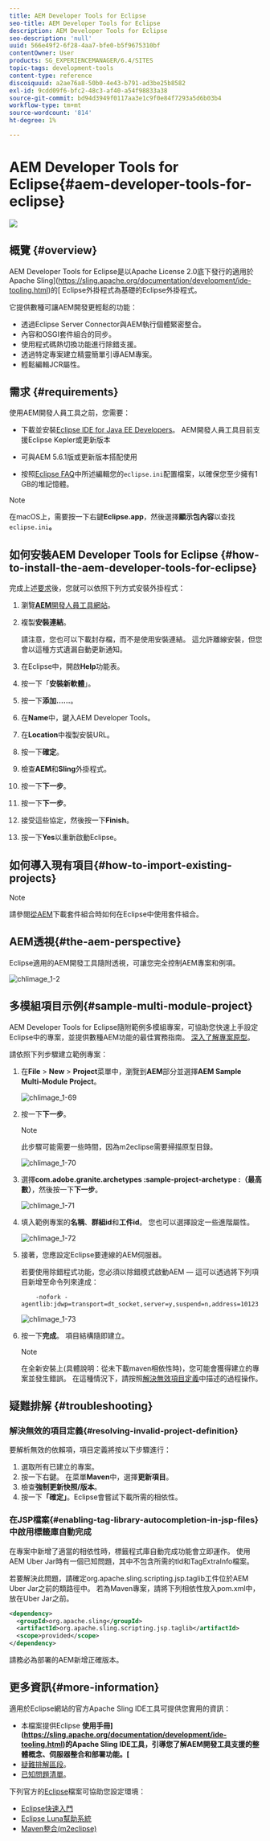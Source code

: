 ```yaml
---
title: AEM Developer Tools for Eclipse
seo-title: AEM Developer Tools for Eclipse
description: AEM Developer Tools for Eclipse
seo-description: 'null'
uuid: 566e49f2-6f28-4aa7-bfe0-b5f9675310bf
contentOwner: User
products: SG_EXPERIENCEMANAGER/6.4/SITES
topic-tags: development-tools
content-type: reference
discoiquuid: a2ae76a8-50b0-4e43-b791-ad3be25b8582
exl-id: 9cdd09f6-bfc2-48c3-af40-a54f98833a38
source-git-commit: bd94d3949f0117aa3e1c9f0e84f7293a5d6b03b4
workflow-type: tm+mt
source-wordcount: '814'
ht-degree: 1%

---
```


# AEM Developer Tools for Eclipse{#aem-developer-tools-for-eclipse}

![](do-not-localize/chlimage_1-9.png)

## 概覽 {#overview}

AEM Developer Tools for Eclipse是以Apache License 2.0底下發行的適用於Apache Sling](https://sling.apache.org/documentation/development/ide-tooling.html)的[ Eclipse外掛程式為基礎的Eclipse外掛程式。

它提供數種可讓AEM開發更輕鬆的功能：

* 透過Eclipse Server Connector與AEM執行個體緊密整合。
* 內容和OSGI套件組合的同步。
* 使用程式碼熱切換功能進行除錯支援。
* 透過特定專案建立精靈簡單引導AEM專案。
* 輕鬆編輯JCR屬性。

## 需求 {#requirements}

使用AEM開發人員工具之前，您需要：

* 下載並安裝[Eclipse IDE for Java EE Developers](https://eclipse.org/downloads/packages/eclipse-ide-java-ee-developers/lunar)。 AEM開發人員工具目前支援Eclipse Kepler或更新版本

* 可與AEM 5.6.1版或更新版本搭配使用
* 按照[Eclipse FAQ](https://wiki.eclipse.org/FAQ_How_do_I_increase_the_heap_size_available_to_Eclipse%3F)中所述編輯您的`eclipse.ini`配置檔案，以確保您至少擁有1 GB的堆記憶體。

>[!NOTE]
>
>在macOS上，需要按一下右鍵&#x200B;**Eclipse.app**，然後選擇&#x200B;**顯示包內容**&#x200B;以查找&#x200B;`eclipse.ini`**。**

## 如何安裝AEM Developer Tools for Eclipse {#how-to-install-the-aem-developer-tools-for-eclipse}

完成上述[要求](#requirements)後，您就可以依照下列方式安裝外掛程式：

1. 瀏覽&#x200B;[**AEM**&#x200B;開發人員工具網站](https://eclipse.adobe.com/aem/dev-tools/)。

1. 複製&#x200B;**安裝連結**。

   請注意，您也可以下載封存檔，而不是使用安裝連結。 這允許離線安裝，但您會以這種方式遺漏自動更新通知。

1. 在Eclipse中，開啟&#x200B;**Help**&#x200B;功能表。
1. 按一下「**安裝新軟體**」。
1. 按一下&#x200B;**添加……**。
1. 在&#x200B;**Name**&#x200B;中，鍵入AEM Developer Tools。
1. 在&#x200B;**Location**&#x200B;中複製安裝URL。
1. 按一下&#x200B;**確定**。
1. 檢查&#x200B;**AEM**&#x200B;和&#x200B;**Sling**&#x200B;外掛程式。
1. 按一下&#x200B;**下一步**。
1. 按一下&#x200B;**下一步**。
1. 接受這些協定，然後按一下&#x200B;**Finish**。
1. 按一下&#x200B;**Yes**&#x200B;以重新啟動Eclipse。

## 如何導入現有項目{#how-to-import-existing-projects}

>[!NOTE]
>
>請參閱[從AEM](https://stackoverflow.com/questions/29699726/how-to-work-with-a-bundle-in-eclipse-when-it-was-downloaded-from-aem/29705407#29705407)下載套件組合時如何在Eclipse中使用套件組合。

## AEM透視{#the-aem-perspective}

Eclipse適用的AEM開發工具隨附透視，可讓您完全控制AEM專案和例項。

![chlimage_1-2](assets/chlimage_1-2.jpeg)

## 多模組項目示例{#sample-multi-module-project}

AEM Developer Tools for Eclipse隨附範例多模組專案，可協助您快速上手設定Eclipse中的專案，並提供數種AEM功能的最佳實務指南。 [深入了解專案原型](https://github.com/Adobe-Marketing-Cloud/aem-project-archetype)。

請依照下列步驟建立範例專案：

1. 在&#x200B;**File** > **New** > **Project**&#x200B;菜單中，瀏覽到&#x200B;**AEM**&#x200B;部分並選擇&#x200B;**AEM Sample Multi-Module Project**。

   ![chlimage_1-69](assets/chlimage_1-69.png)

1. 按一下&#x200B;**下一步**。

   >[!NOTE]
   >
   >此步驟可能需要一些時間，因為m2eclipse需要掃描原型目錄。

   ![chlimage_1-70](assets/chlimage_1-70.png)

1. 選擇&#x200B;**com.adobe.granite.archetypes :sample-project-archetype :（最高數）**，然後按一下&#x200B;**下一步**。

   ![chlimage_1-71](assets/chlimage_1-71.png)

1. 填入範例專案的&#x200B;**名稱**、**群組id**&#x200B;和&#x200B;**工件id**。 您也可以選擇設定一些進階屬性。

   ![chlimage_1-72](assets/chlimage_1-72.png)

1. 接著，您應設定Eclipse要連線的AEM伺服器。

   若要使用除錯程式功能，您必須以除錯模式啟動AEM — 這可以透過將下列項目新增至命令列來達成：

   ```
       -nofork -agentlib:jdwp=transport=dt_socket,server=y,suspend=n,address=10123
   ```

   ![chlimage_1-73](assets/chlimage_1-73.png)

1. 按一下&#x200B;**完成**。 項目結構隨即建立。

   >[!NOTE]
   >
   >在全新安裝上(具體說明：從未下載maven相依性時)，您可能會獲得建立的專案並發生錯誤。 在這種情況下，請按照[解決無效項目定義](#resolving-invalid-project-definition)中描述的過程操作。

## 疑難排解 {#troubleshooting}

### 解決無效的項目定義{#resolving-invalid-project-definition}

要解析無效的依賴項，項目定義將按以下步驟進行：

1. 選取所有已建立的專案。
1. 按一下右鍵。 在菜單&#x200B;**Maven**&#x200B;中，選擇&#x200B;**更新項目**。
1. 檢查&#x200B;**強制更新快照/版本**。
1. 按一下&#x200B;**「確定」**。Eclipse會嘗試下載所需的相依性。

### 在JSP檔案{#enabling-tag-library-autocompletion-in-jsp-files}中啟用標籤庫自動完成

在專案中新增了適當的相依性時，標籤程式庫自動完成功能會立即運作。 使用AEM Uber Jar時有一個已知問題，其中不包含所需的tld和TagExtraInfo檔案。

若要解決此問題，請確定org.apache.sling.scripting.jsp.taglib工件位於AEM Uber Jar之前的類路徑中。 若為Maven專案，請將下列相依性放入pom.xml中，放在Uber Jar之前。

```xml
<dependency>
  <groupId>org.apache.sling</groupId>
  <artifactId>org.apache.sling.scripting.jsp.taglib</artifactId>
  <scope>provided</scope>
</dependency>
```

請務必為部署的AEM新增正確版本。

## 更多資訊{#more-information}

適用於Eclipse網站的官方Apache Sling IDE工具可提供您實用的資訊：

* 本檔案提供Eclipse **使用手冊](https://sling.apache.org/documentation/development/ide-tooling.html)的Apache Sling IDE工具，引導您了解AEM開發工具支援的整體概念、伺服器整合和部署功能。[**
* [疑難排解區段](https://sling.apache.org/documentation/development/ide-tooling.html#troubleshooting)。
* [已知問題清單](https://sling.apache.org/documentation/development/ide-tooling.html#known-issues)。

下列官方的[Eclipse](https://eclipse.org/)檔案可協助您設定環境：

* [Eclipse快速入門](https://eclipse.org/users/)
* [Eclipse Luna幫助系統](https://help.eclipse.org/luna/index.jsp)
* [Maven整合(m2eclipse)](https://www.eclipse.org/m2e/)

